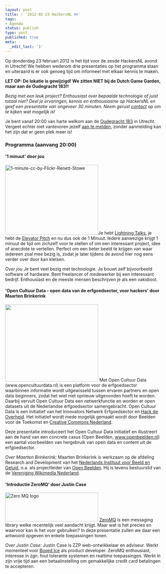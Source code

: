 ```yaml
---
layout: post
title: ! '2012-02-23 HackersNL #6'
tags:
- Agenda
status: publish
type: post
published: true
meta:
  _edit_last: '1'
---
```

Op donderdag 23 februari 2012 is het tijd voor de zesde HackersNL avond in Utrecht! We hebben wederom drie presentaties op het programma staan en uiteraard is er ook genoeg tijd om informeel met elkaar kennis te maken.

<strong>LET OP: De lokatie is gewijzigd! We zitten NIET bij de Dutch Game Garden, maar aan de Oudegracht 183!!</strong>

<em>Bezig met een leuk project? Enthousiast over bepaalde technologie of juist totaal niet? Deel je ervaringen, kennis en enthousiasme op HackersNL en geef een presentatie van ongeveer 30 minuten. Neem gerust <a href="http://hackersnl.nl/contact/" title="Contact">contact</a> op om te kijken wat mogelijk is! </em> 

Je bent vanaf 20:00 van harte welkom aan de <a href="http://g.co/maps/zzqs3">Oudegracht 183</a> in Utrecht. Vergeet echter niet vantevoren jezelf <a title="Reserveren" href="{{ root_url }}/aanmelden.html">aan te melden</a>, zonder aanmelding kan het zijn dat er geen plek meer is!
<h3>Programma (aanvang 20:00)</h3>
<h4>'1 minuut' door jou</h4>
<img class="alignleft" title="1-minute-cc-by-Flickr-Renett-Stowe" src="{{ root_url }}/images/1-minute-cc-by-Flickr-Renett-Stowe-300x225.jpg" alt="1-minute-cc-by-Flickr-Renett-Stowe" width="300" height="225" />Je hebt <a href="https://secure.wikimedia.org/wikipedia/en/wiki/Lightning_Talk">Lightning Talks</a>, je hebt de <a href="https://secure.wikimedia.org/wikipedia/en/wiki/Elevator_pitch">Elevator Pitch</a> en nu dus ook de 1 Minuut. Iedere aanwezige krijgt 1 minuut de tijd om zichzelf voor te stellen of om een interessant project, idee of anecdote te vertellen. Perfect om een beter beeld te krijgen van waar iedereen zoal mee bezig is, zodat je later tijdens de avond hier nog eens verder over door kan kletsen.

<em>Over jou</em>
Je bent veel bezig met technologie. Je bouwt zelf bijvoorbeeld software of hardware. Bent freelancer of medewerker bij een interessant bedrijf. Enthousiast en de meeste mensen beschrijven je als een vakidioot.

<h4>'Open Cultuur Data - open data van de erfgoedsector, voor hackers' door Maarten Brinkerink</h4>
<img src="{{ root_url }}/images/open-cultuur-data-300x249.png" alt="" title="open-cultuur-data" width="300" height="249" class="alignnone size-medium wp-image-180" />
Met Open Cultuur Data (www.opencultuurdata.nl) is een platform voor de erfgoedsector waarbinnen informatie wordt uitgewisseld tussen ervaren partners en open data beginners, zodat het wiel niet opnieuw uitgevonden hoeft te worden. Daarbij vervult Open Cultuur Data een netwerkfunctie en worden er open datasets uit de Nederlandse erfgoedsector samengebracht. Open Cultuur Data is een initiatief van het Innovators Netwerk Erfgoedsector en <a href="http://www.hackdeoverheid.nl/">Hack de Overheid</a>. Het initiatief wordt mede mogelijk gemaakt wordt door Beelden voor de Toekomst en <a href="http://creativecommons.nl">Creative Commons Nederland</a>. 

Deze presentatie introduceert het Open Cultuur Data initiatief en illustreert aan de hand van een concrete casus (Open Beelden, www.openbeelden.nl) een aantal voorbeelden van hergebruik van open data en content uit de erfgoedsector.

<em>Over Maarten Brinkerink:</em>
Maarten Brinkerink is werkzaam op de afdeling Research and Development van het <a href="http://www.beeldengeluid.nl/">Nederlands Instituut voor Beeld en Geluid</a>, o.a. als projectleider van <a href="http://www.openbeelden.nl/">Open Beelden</a>. Hij is tevens bestuurslid van de <a href="http://wmnederland.nl/">Vereniging Wikimedia Nederland</a>.

<h4>'Introductie ZeroMQ' door Justin Case</h4>
<img src="{{ root_url }}/images/zeromq-300x93.gif" alt="Zero MQ logo" title="Zero MQ logo" width="300" height="93" class="alignleft size-medium wp-image-183" />
<a href="http://www.zeromq.org/">ZeroMQ</a> is een messaging library welke recentelijk veel aandacht krijgt. Maar wat is het precies en waarvoor kan ik het voor gebruiken? In deze presentatie zullen we daar een antwoord opgeven en enkele toepassingen tonen.

<em>Over Justin Case:</em>
Justin Case is ZZP web-ontwikkelaar en adviseur. Werkt momenteel voor <a href="http://boxedice.com">Boxed Ice</a> als product developer. ZeroMQ enthousiast, interesse in zgn. fout tolerante systemen en realtime toepassingen. Werkt in zijn vrije tijd aan een betaalinstelling om gemakkelijke credit card betalingen te accepteren.
